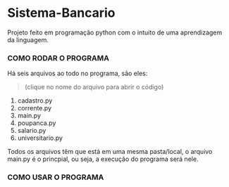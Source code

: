 # Sistema-Bancario

Projeto feito em programação python com o intuito de uma aprendizagem da linguagem.

### COMO RODAR O PROGRAMA

Há seis arquivos ao todo no programa, são eles:
<blockquote>(clique no nome do arquivo para abrir o código)</blockquote>

1. cadastro.py
2. corrente.py
3. main.py 
4. poupanca.py
5. salario.py
6. universitario.py

Todos os arquivos têm que está em uma mesma pasta/local, o arquivo main.py é o princpial, ou seja, a execução do programa será nele. 


### COMO USAR O PROGRAMA

